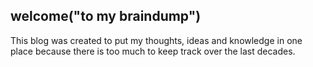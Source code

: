 ## welcome("to my braindump")

This blog was created to put my thoughts, ideas and knowledge in one place because there is too much to keep track over the last decades.
